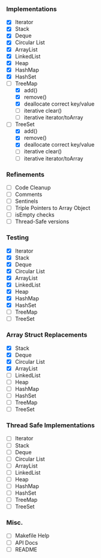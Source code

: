 ### Implementations
- [x] Iterator
- [x] Stack
- [x] Deque
- [x] Circular List
- [x] ArrayList
- [x] LinkedList
- [x] Heap
- [x] HashMap
- [x] HashSet
- [ ] TreeMap
  - [x] add()
  - [x] remove()
  - [x] deallocate correct key/value
  - [ ] iterative clear()
  - [ ] iterative iterator/toArray
- [ ] TreeSet
  - [x] add()
  - [x] remove()
  - [x] deallocate correct key/value
  - [ ] iterative clear()
  - [ ] iterative iterator/toArray

### Refinements
- [ ] Code Cleanup
- [ ] Comments
- [ ] Sentinels
- [ ] Triple Pointers to Array Object
- [ ] isEmpty checks
- [ ] Thread-Safe versions

### Testing
- [x] Iterator
- [x] Stack
- [x] Deque
- [x] Circular List
- [x] ArrayList
- [x] LinkedList
- [x] Heap
- [x] HashMap
- [x] HashSet
- [ ] TreeMap
- [ ] TreeSet

### Array Struct Replacements
- [x] Stack
- [x] Deque
- [x] Circular List
- [x] ArrayList
- [ ] LinkedList
- [ ] Heap
- [ ] HashMap
- [ ] HashSet
- [ ] TreeMap
- [ ] TreeSet

### Thread Safe Implementations
- [ ] Iterator
- [ ] Stack
- [ ] Deque
- [ ] Circular List
- [ ] ArrayList
- [ ] LinkedList
- [ ] Heap
- [ ] HashMap
- [ ] HashSet
- [ ] TreeMap
- [ ] TreeSet

### Misc.
- [ ] Makefile Help
- [ ] API Docs
- [ ] README

